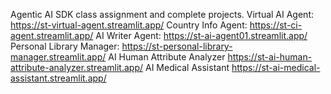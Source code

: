 Agentic AI SDK class assignment and complete projects.
Virtual AI Agent:
https://st-virtual-agent.streamlit.app/
Country Info Agent:
https://st-ci-agent.streamlit.app/
AI Writer Agent:
https://st-ai-agent01.streamlit.app/
Personal Library Manager:
https://st-personal-library-manager.streamlit.app/
AI Human Attribute Analyzer
https://st-ai-human-attribute-analyzer.streamlit.app/
AI Medical Assistant
https://st-ai-medical-assistant.streamlit.app/
